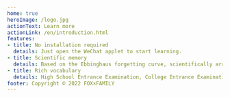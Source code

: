 ```yaml
---
home: true
heroImage: /logo.jpg
actionText: Learn more
actionLink: /en/introduction.html
features:
- title: No installation required
  details: Just open the WeChat applet to start learning.
- title: Scientific memory
  details: Based on the Ebbinghaus forgetting curve, scientifically arrange the review time, so that you can better master the words.
- title: Rich vocabulary
  details: High School Entrance Examination, College Entrance Examination, CET 4 and 6, Postgraduate entrance examination, TOEFL... Whatever you want, we have it.
footer: Copyright © 2022 FOX×FAMILY
---
```

